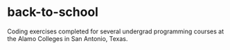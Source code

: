 # back-to-school
Coding exercises completed for several undergrad programming courses at the Alamo Colleges in San Antonio, Texas.

